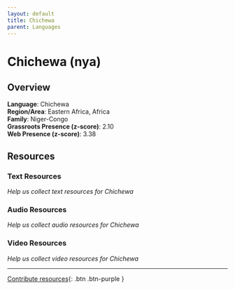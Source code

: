 ```yaml
---
layout: default
title: Chichewa
parent: Languages
---
```


# Chichewa (nya)

## Overview

**Language**: Chichewa  
**Region/Area**: Eastern Africa, Africa  
**Family**: Niger-Congo  
**Grassroots Presence (z-score)**: 2.10  
**Web Presence (z-score)**: 3.38  

## Resources

### Text Resources
*Help us collect text resources for Chichewa*

### Audio Resources
*Help us collect audio resources for Chichewa*

### Video Resources
*Help us collect video resources for Chichewa*

---

[Contribute resources](https://forms.office.com/e/1SfLJx3u1r){: .btn .btn-purple }
